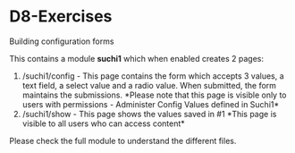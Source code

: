 # D8-Exercises

Building configuration forms

This contains a module <strong>suchi1</strong> which when enabled creates 2 pages:

<ol>
<li>
/suchi1/config - This page contains the form which accepts 3 values, a text field, a select value and a radio value. When submitted, the form maintains the submissions. *Please note that this page is visible only to users with permissions - Administer Config Values defined in Suchi1*
</li>
<li>
/suchi1/show - This page shows the values saved in #1 *This page is visible to all users who can access content*
</li>
</ol>

Please check the full module to understand the different files.